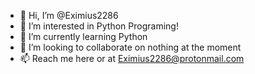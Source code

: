 - 👋 Hi, I’m @Eximius2286
- 👀 I’m interested in Python Programing!
- 🌱 I’m currently learning Python
- 💞️ I’m looking to collaborate on nothing at the moment
- 📫 Reach me here or at Eximius2286@protonmail.com

